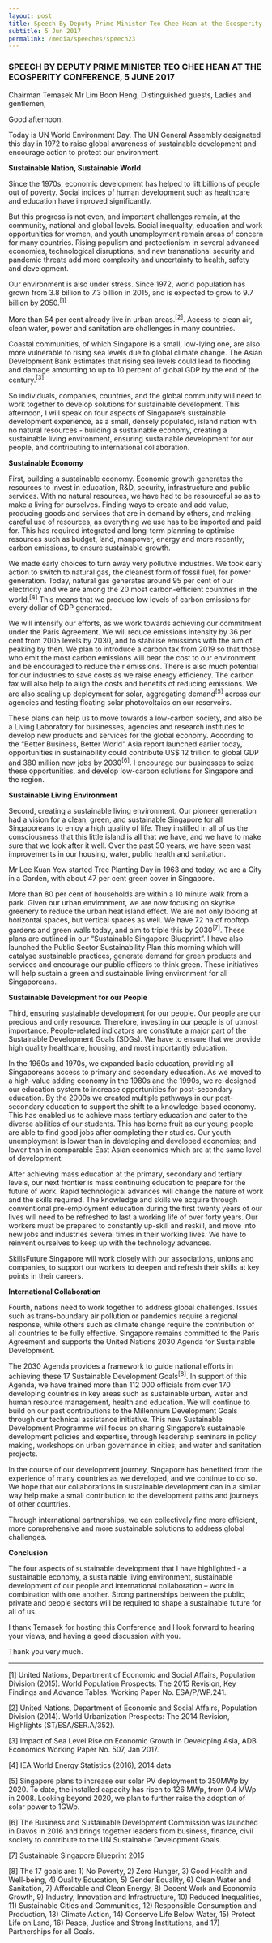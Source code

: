 ```yaml
---
layout: post
title: Speech By Deputy Prime Minister Teo Chee Hean at the Ecosperity Conference, 5 June 2017
subtitle: 5 Jun 2017
permalink: /media/speeches/speech23
---
```


### SPEECH BY DEPUTY PRIME MINISTER TEO CHEE HEAN AT THE ECOSPERITY CONFERENCE, 5 JUNE 2017

Chairman Temasek Mr Lim Boon Heng,
Distinguished guests,
Ladies and gentlemen,

Good afternoon.

Today is UN World Environment Day. The UN General Assembly designated this day in 1972 to raise global awareness of sustainable development and encourage action to protect our environment.

**Sustainable Nation, Sustainable World**

Since the 1970s, economic development has helped to lift billions of people out of poverty. Social indices of human development such as healthcare and education have improved significantly.

But this progress is not even, and important challenges remain, at the community, national and global levels. Social inequality, education and work opportunities for women, and youth unemployment remain areas of concern for many countries. Rising populism and protectionism in several advanced economies, technological disruptions, and new transnational security and pandemic threats add more complexity and uncertainty to health, safety and development.

Our environment is also under stress. Since 1972, world population has grown from 3.8 billion to 7.3 billion in 2015, and is expected to grow to 9.7 billion by 2050.<sup>[1]</sup>

More than 54 per cent already live in urban areas.<sup>[2]</sup>.  Access to clean air, clean water, power and sanitation are challenges in many countries.

Coastal communities, of which Singapore is a small, low-lying one, are also more vulnerable to rising sea levels due to global climate change. The Asian Development Bank estimates that rising sea levels could lead to flooding and damage amounting to up to 10 percent of global GDP by the end of the century.<sup>[3]</sup>

So individuals, companies, countries, and the global community will need to work together to develop solutions for sustainable development. This afternoon, I will speak on four aspects of Singapore’s sustainable development experience, as a small, densely populated, island nation with no natural resources - building a sustainable economy, creating a sustainable living environment, ensuring sustainable development for our people, and contributing to international collaboration.

**Sustainable Economy**

First, building a sustainable economy. Economic growth generates the resources to invest in education, R&D, security, infrastructure and public services. With no natural resources, we have had to be resourceful so as to make a living for ourselves. Finding ways to create and add value, producing goods and services that are in demand by others, and making careful use of resources, as everything we use has to be imported and paid for. This has required integrated and long-term planning to optimise resources such as budget, land, manpower, energy and more recently, carbon emissions, to ensure sustainable growth.

We made early choices to turn away very pollutive industries. We took early action to switch to natural gas, the cleanest form of fossil fuel, for power generation. Today, natural gas generates around 95 per cent of our electricity and we are among the 20 most carbon-efficient countries in the world.<sup>[4]</sup> This means that we produce low levels of carbon emissions for every dollar of GDP generated.

We will intensify our efforts, as we work towards achieving our commitment under the Paris Agreement. We will reduce emissions intensity by 36 per cent from 2005 levels by 2030, and to stabilise emissions with the aim of peaking by then. We plan to introduce a carbon tax from 2019 so that those who emit the most carbon emissions will bear the cost to our environment and be encouraged to reduce their emissions. There is also much potential for our industries to save costs as we raise energy efficiency. The carbon tax will also help to align the costs and benefits of reducing emissions. We are also scaling up deployment for solar, aggregating demand<sup>[5]</sup> across our agencies and testing floating solar photovoltaics on our reservoirs.

These plans can help us to move towards a low-carbon society, and also be a Living Laboratory for businesses, agencies and research institutes to develop new products and services for the global economy.  According to the “Better Business, Better World” Asia report launched earlier today, opportunities in sustainability could contribute US$ 12 trillion to global GDP and 380 million new jobs by 2030<sup>[6]</sup>.  I encourage our businesses to seize these opportunities, and develop low-carbon solutions for Singapore and the region.

**Sustainable Living Environment**

Second, creating a sustainable living environment. Our pioneer generation had a vision for a clean, green, and sustainable Singapore for all Singaporeans to enjoy a high quality of life. They instilled in all of us the consciousness that this little island is all that we have, and we have to make sure that we look after it well. Over the past 50 years, we have seen vast improvements in our housing, water, public health and sanitation.

Mr Lee Kuan Yew started Tree Planting Day in 1963 and today, we are a City in a Garden, with about 47 per cent green cover in Singapore.

More than 80 per cent of households are within a 10 minute walk from a park.  Given our urban environment, we are now focusing on skyrise greenery to reduce the urban heat island effect. We are not only looking at horizontal spaces, but vertical spaces as well. We have 72 ha of rooftop gardens and green walls today, and aim to triple this by 2030<sup>[7]</sup>. These plans are outlined in our “Sustainable Singapore Blueprint”. I have also launched the Public Sector Sustainability Plan this morning which will catalyse sustainable practices, generate demand for green products and services and encourage our public officers to think green. These initiatives will help sustain a green and sustainable living environment for all Singaporeans.

**Sustainable Development for our People**

Third, ensuring sustainable development for our people. Our people are our precious and only resource. Therefore, investing in our people is of utmost importance. People-related indicators are constitute a major part of the Sustainable Development Goals (SDGs). We have to ensure that we provide high quality healthcare, housing, and most importantly education.

In the 1960s and 1970s, we expanded basic education, providing all Singaporeans access to primary and secondary education.  As we moved to a high-value adding economy in the 1980s and the 1990s, we re-designed our education system to increase opportunities for post-secondary education. By the 2000s we created multiple pathways in our post-secondary education to support the shift to a knowledge-based economy.  This has enabled us to achieve mass tertiary education and cater to the diverse abilities of our students. This has borne fruit as our young people are able to find good jobs after completing their studies. Our youth unemployment is lower than in developing and developed economies; and lower than in comparable East Asian economies which are at the same level of development. 

After achieving mass education at the primary, secondary and tertiary levels, our next frontier is mass continuing education to prepare for the future of work. Rapid technological advances will change the nature of work and the skills required. The knowledge and skills we acquire through conventional pre-employment education during the first twenty years of our lives will need to be refreshed to last a working life of over forty years. Our workers must be prepared to constantly up-skill and reskill, and move into new jobs and industries several times in their working lives. We have to reinvent ourselves to keep up with the technology advances.

SkillsFuture Singapore will work closely with our associations, unions and companies, to support our workers to deepen and refresh their skills at key points in their careers.

**International Collaboration**

Fourth, nations need to work together to address global challenges. Issues such as trans-boundary air pollution or pandemics require a regional response, while others such as climate change require the contribution of all countries to be fully effective. Singapore remains committed to the Paris Agreement and supports the United Nations 2030 Agenda for Sustainable Development.

The 2030 Agenda provides a framework to guide national efforts in achieving these 17 Sustainable Development Goals<sup>[8]</sup>. In support of this Agenda, we have trained more than 112 000 officials from over 170 developing countries in key areas such as sustainable urban, water and human resource management, health and education.  We will continue to build on our past contributions to the Millennium Development Goals through our technical assistance initiative. This new Sustainable Development Programme will focus on sharing Singapore’s sustainable development policies and expertise, through leadership seminars in policy making, workshops on urban governance in cities, and water and sanitation projects.

In the course of our development journey, Singapore has benefited from the experience of many countries as we developed, and we continue to do so. We hope that our collaborations in sustainable development can in a similar way help make a small contribution to the development paths and journeys of other countries.

Through international partnerships, we can collectively find more efficient, more comprehensive and more sustainable solutions to address global challenges.


**Conclusion**

The four aspects of sustainable development that I have highlighted - a sustainable economy, a sustainable living environment, sustainable development of our people and international collaboration – work in combination with one another. Strong partnerships between the public, private and people sectors will be required to shape a sustainable future for all of us.

I thank Temasek for hosting this Conference and I look forward to hearing your views, and having a good discussion with you.

Thank you very much.

___

[1] United Nations, Department of Economic and Social Affairs, Population Division (2015). World Population Prospects: The 2015 Revision, Key Findings and Advance Tables. Working Paper No. ESA/P/WP.241.

[2] United Nations, Department of Economic and Social Affairs, Population Division (2014). World Urbanization Prospects: The 2014 Revision, Highlights (ST/ESA/SER.A/352).

[3] Impact of Sea Level Rise on Economic Growth in Developing Asia, ADB Economics Working Paper No. 507, Jan 2017.

[4] IEA World Energy Statistics (2016), 2014 data

[5] Singapore plans to increase our solar PV deployment to 350MWp by 2020. To date, the installed capacity has risen to 126 MWp, from 0.4 MWp in 2008. Looking beyond 2020, we plan to further raise the adoption of solar power to 1GWp.

[6] The Business and Sustainable Development Commission was launched in Davos in 2016 and brings together leaders from business, finance, civil society to contribute to the UN Sustainable Development Goals.

[7] Sustainable Singapore Blueprint 2015

[8] The 17 goals are: 1) No Poverty, 2) Zero Hunger, 3) Good Health and Well-being, 4) Quality Education, 5) Gender Equality, 6) Clean Water and Sanitation, 7) Affordable and Clean Energy, 8) Decent Work and Economic Growth, 9) Industry, Innovation and Infrastructure, 10) Reduced Inequalities, 11) Sustainable Cities and Communities, 12) Responsible Consumption and Production, 13) Climate Action, 14) Conserve Life Below Water, 15) Protect Life on Land, 16) Peace, Justice and Strong Institutions, and 17) Partnerships for all Goals.


